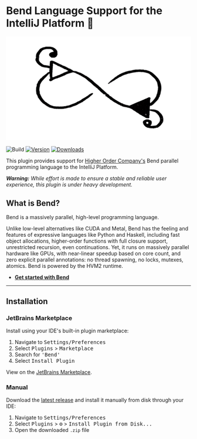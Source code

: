 # Bend Language Support for the IntelliJ Platform 🚀

<p align="center">
    <picture>
        <source srcset="./images/higherorderco-logo.gif" media="(prefers-color-scheme: dark)"/>
        <img src="./images/higherorderco-logo.gif" width="830" alt="HigherOrderCO logo" />
    </picture>
</p>

![Build](https://github.com/lukeribchester/bend-intellij/workflows/Build/badge.svg)
[![Version](https://img.shields.io/jetbrains/plugin/v/24451.svg)](https://plugins.jetbrains.com/plugin/24451)
[![Downloads](https://img.shields.io/jetbrains/plugin/d/24451.svg)](https://plugins.jetbrains.com/plugin/24451)

<!-- Plugin description -->
This plugin provides support for [Higher Order Company's](https://higherorderco.com/) Bend parallel programming language to 
the IntelliJ Platform.

_**Warning:** While effort is made to ensure a stable and reliable user experience, this plugin is under heavy
development._

## What is Bend?

Bend is a massively parallel, high-level programming language.

Unlike low-level alternatives like CUDA and Metal, Bend has the feeling and features of expressive languages like 
Python and Haskell, including fast object allocations, higher-order functions with full closure support, unrestricted 
recursion, even continuations. Yet, it runs on massively parallel hardware like GPUs, with near-linear speedup based on 
core count, and zero explicit parallel annotations: no thread spawning, no locks, mutexes, atomics. Bend is powered by 
the HVM2 runtime.

- [**Get started with Bend**](https://github.com/HigherOrderCO/bend/blob/main/GUIDE.md)

<!-- Plugin description end -->

---

## Installation

### JetBrains Marketplace

Install using your IDE's built-in plugin marketplace:

1. Navigate to <kbd>Settings/Preferences</kbd>
2. Select <kbd>Plugins</kbd> > <kbd>Marketplace</kbd>
3. Search for <kbd>'Bend'</kbd>
4. Select <kbd>Install Plugin</kbd>

View on the [JetBrains Marketplace](https://plugins.jetbrains.com/plugin/24451-bend).

### Manual

Download the [latest release](https://github.com/lukeribchester/bend-intellij/releases/latest) and install it manually
from disk through your IDE:

1. Navigate to <kbd>Settings/Preferences</kbd>
2. Select <kbd>Plugins</kbd> > <kbd>⚙️</kbd> > <kbd>Install Plugin from Disk...</kbd>
3. Open the downloaded `.zip` file
